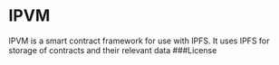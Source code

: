 # IPVM
IPVM is a smart contract framework for use with IPFS. It uses IPFS for storage of contracts and their relevant data
###License
	